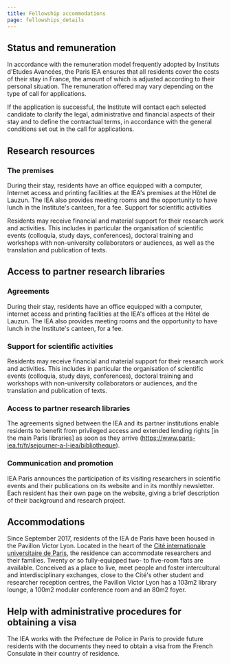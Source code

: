 ```yaml
---
title: Fellowship accommodations
page: fellowships_details
---
```

## Status and remuneration 

In accordance with the remuneration model frequently adopted by Instituts d'Etudes Avancées, the Paris IEA ensures that all residents cover the costs of their stay in France, the amount of which is adjusted according to their personal situation. The remuneration offered may vary depending on the type of call for applications.

If the application is successful, the Institute will contact each selected candidate to clarify the legal, administrative and financial aspects of their stay and to define the contractual terms, in accordance with the general conditions set out in the call for applications.

## Research resources

### The premises

During their stay, residents have an office equipped with a computer, Internet access and printing facilities at the IEA's premises at the Hôtel de Lauzun. The IEA also provides meeting rooms and the opportunity to have lunch in the Institute's canteen, for a fee.
Support for scientific activities

Residents may receive financial and material support for their research work and activities. This includes in particular the organisation of scientific events (colloquia, study days, conferences), doctoral training and workshops with non-university collaborators or audiences, as well as the translation and publication of texts.

## Access to partner research libraries

### Agreements

During their stay, residents have an office equipped with a computer, internet access and printing facilities at the IEA's offices at the Hôtel de Lauzun. The IEA also provides meeting rooms and the opportunity to have lunch in the Institute's canteen, for a fee.

### Support for scientific activities

Residents may receive financial and material support for their research work and activities. This includes in particular the organisation of scientific events (colloquia, study days, conferences), doctoral training and workshops with non-university collaborators or audiences, and the translation and publication of texts.

### Access to partner research libraries

The agreements signed between the IEA and its partner institutions enable residents to benefit from privileged access and extended lending rights \[in the main Paris libraries] as soon as they arrive (https://www.paris-iea.fr/fr/sejourner-a-l-iea/bibliotheque).

### Communication and promotion

IEA Paris announces the participation of its visiting researchers in scientific events and their publications on its website and in its monthly newsletter. Each resident has their own page on the website, giving a brief description of their background and research project.

## Accommodations

Since September 2017, residents of the IEA de Paris have been housed in the Pavillon Victor Lyon. Located in the heart of the [Cité internationale universitaire de Paris](http://www.ciup.fr/), the residence can accommodate researchers and their families. Twenty or so fully-equipped two- to five-room flats are available.
Conceived as a place to live, meet people and foster intercultural and interdisciplinary exchanges, close to the Cité's other student and researcher reception centres, the Pavillon Victor Lyon has a 103m2 library lounge, a 100m2 modular conference room and an 80m2 foyer.

## Help with administrative procedures for obtaining a visa

The IEA works with the Préfecture de Police in Paris to provide future residents with the documents they need to obtain a visa from the French Consulate in their country of residence.